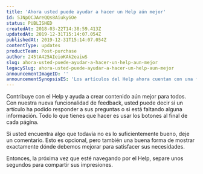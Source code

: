 ```yaml
---
title: 'Ahora usted puede ayudar a hacer un Help aún mejor'
id: 5JNpQCJAreQQs8AiukyGOe
status: PUBLISHED
createdAt: 2018-03-22T14:38:59.413Z
updatedAt: 2019-12-31T15:14:07.054Z
publishedAt: 2019-12-31T15:14:07.054Z
contentType: updates
productTeam: Post-purchase
author: 245tA425AIeioKAk2eaiwS
slug: ahora-usted-puede-ayudar-a-hacer-un-help-aun-mejor
legacySlug: ahora-usted-puede-ayudar-a-hacer-un-help-aun-mejor
announcementImageID: ''
announcementSynopsisES: 'Los artículos del Help ahora cuentan con una funcionalidad de feedback para dar su opinión sobre nuestro contenido.'
---
```


Contribuye con el Help y ayuda a crear contenido aún mejor para todos. Con nuestra nueva funcionalidad de feedback, usted puede decir si un artículo ha podido responder a sus preguntas o si está faltando alguna información. Todo lo que tienes que hacer es usar los botones al final de cada página.

Si usted encuentra algo que todavía no es lo suficientemente bueno, deje un comentario. Esto es opcional, pero también una buena forma de mostrar exactamente dónde debemos mejorar para satisfacer sus necesidades.

Entonces, la próxima vez que esté navegando por el Help, separe unos segundos para compartir sus impresiones.

